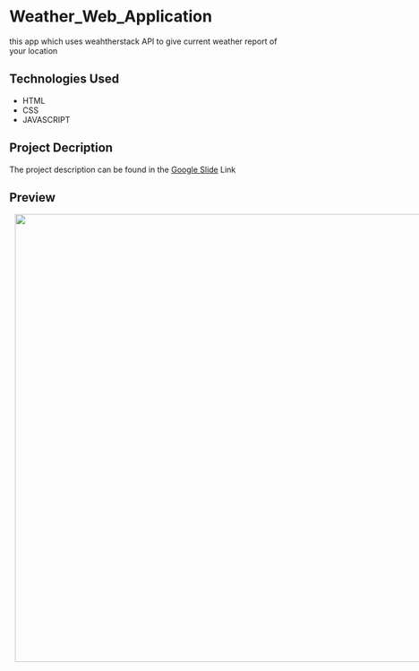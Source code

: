 # Weather_Web_Application
this app which uses weahtherstack  API to give current weather report of your location


## Technologies Used

  - HTML
  - CSS
  - JAVASCRIPT
 
## Project Decription 
The project description can be found in the [Google Slide](https://docs.google.com/presentation/d/130v0ZV_imc8xrvUN-_asBO3JAEsek0njEWqJCODxNcM/edit?usp=sharing) Link

## Preview
<div style="display:flex">
     <div style="flex:1;padding-left:10px;">
          <img src="https://user-images.githubusercontent.com/99515673/225871316-8aa48ae7-b092-458c-ba8f-f4be2af1da59.png" width="800"/>
     </div>
</div>
